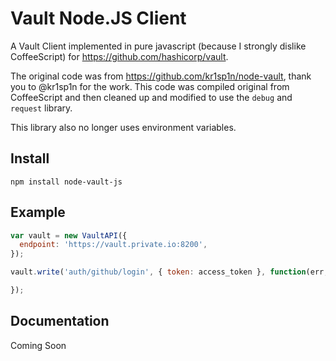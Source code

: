 # Vault Node.JS Client

A Vault Client implemented in pure javascript (because I strongly dislike CoffeeScript) for https://github.com/hashicorp/vault.

The original code was from https://github.com/kr1sp1n/node-vault, thank you to @kr1sp1n for the work. This code was compiled original from CoffeeScript and then cleaned up and modified to use the `debug` and `request` library.

This library also no longer uses environment variables.

## Install

```
npm install node-vault-js
```

## Example

```javascript
var vault = new VaultAPI({
  endpoint: 'https://vault.private.io:8200',
});

vault.write('auth/github/login', { token: access_token }, function(err, result) {

});
```

## Documentation

Coming Soon
